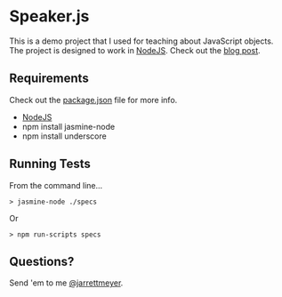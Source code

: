 # Speaker.js

This is a demo project that I used for teaching about JavaScript objects. The project is designed to work in [NodeJS](http://nodejs.org). Check out the [blog post](http://jarrettmeyer.com/blog/2014/01/08/javascript-objects/).

## Requirements

Check out the [package.json](https://github.com/jarrettmeyer/speaker.js/blob/master/package.json) file for more info.

- [NodeJS](http://nodejs.org)
- npm install jasmine-node
- npm install underscore

## Running Tests

From the command line...

    > jasmine-node ./specs

Or

    > npm run-scripts specs
    
## Questions?

Send 'em to me [@jarrettmeyer](http://twitter.com/jarrettmeyer).
